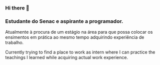 ### Hi there 👋

### Estudante do Senac e aspirante a programador.


Atualmente à procura de um estágio na área para que possa colocar os ensimentos em prática ao mesmo tempo adquirindo experiência de trabalho.


Currently trying to find a place to work as intern where I can practice the teachings I learned while acquiring actual work experience.
